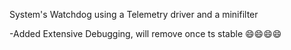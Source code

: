 System's Watchdog using a Telemetry driver and a minifilter

-Added Extensive Debugging, will remove once ts stable 😄😄😄😄
